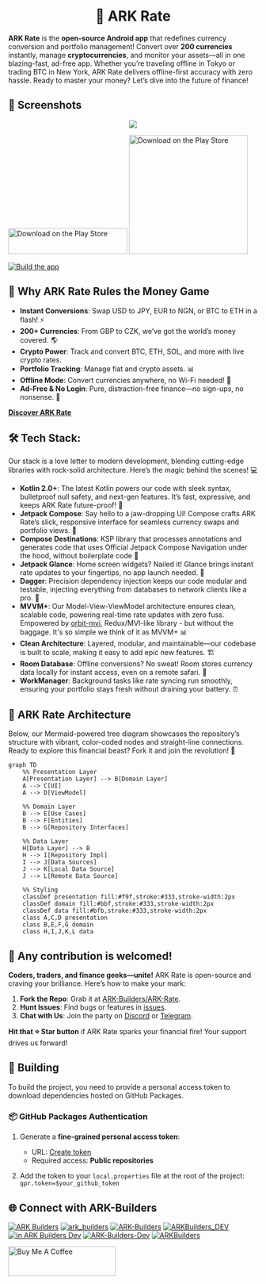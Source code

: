 <h1 align="center"> 💱 ARK Rate</h1>

**ARK Rate** is the **open-source Android app** that redefines currency conversion and portfolio management! Convert over **200 currencies** instantly, manage **cryptocurrencies**, and monitor your assets—all in one blazing-fast, ad-free app. Whether you’re traveling offline in Tokyo or trading BTC in New York, ARK Rate delivers offline-first accuracy with zero hassle. Ready to master your money? Let’s dive into the future of finance!

## 📱 Screenshots
<p align="center">
<img src="https://github.com/user-attachments/assets/7050cc40-74b5-4ff2-99d9-0f734471616d"/>
</p>

[<img src="https://upload.wikimedia.org/wikipedia/commons/7/78/Google_Play_Store_badge_EN.svg" alt="Download on the Play Store" width="240" height="52"/>](https://play.google.com/store/apps/details?id=dev.arkbuilders.rate)
[<img src="https://api.producthunt.com/widgets/embed-image/v1/featured.svg?post_id=955026" alt="Download on the Play Store" width="240"/>](https://www.producthunt.com/posts/ark-rate)

[![Build the app](https://github.com/ARK-Builders/ARK-Rate/actions/workflows/build.yml/badge.svg)](https://github.com/ARK-Builders/ARK-Rate/actions/workflows/build.yml)

## 🌟 Why ARK Rate Rules the Money Game
- **Instant Conversions**: Swap USD to JPY, EUR to NGN, or BTC to ETH in a flash! ⚡
- **200+ Currencies**: From GBP to CZK, we’ve got the world’s money covered. 🌎
- **Crypto Power**: Track and convert BTC, ETH, SOL, and more with live crypto rates.
- **Portfolio Tracking**: Manage fiat and crypto assets. 📊
- **Offline Mode**: Convert currencies anywhere, no Wi-Fi needed! 📴
- **Ad-Free & No Login**: Pure, distraction-free finance—no sign-ups, no nonsense. 🚀

**[Discover ARK Rate](https://www.ark-builders.dev/apps/rate)**

## 🛠 Tech Stack:
Our stack is a love letter to modern development, blending cutting-edge libraries with rock-solid architecture. Here’s the magic behind the scenes! 💻

- **Kotlin 2.0+**: The latest Kotlin powers our code with sleek syntax, bulletproof null safety, and next-gen features. It’s fast, expressive, and keeps ARK Rate future-proof! 🚀
- **Jetpack Compose**: Say hello to a jaw-dropping UI! Compose crafts ARK Rate’s slick, responsive interface for seamless currency swaps and portfolio views. 🎨
- **Compose Destinations**: KSP library that processes annotations and generates code that uses Official Jetpack Compose Navigation under the hood, without boilerplate code 🎯
- **Jetpack Glance**: Home screen widgets? Nailed it! Glance brings instant rate updates to your fingertips, no app launch needed. 📱
- **Dagger**: Precision dependency injection keeps our code modular and testable, injecting everything from databases to network clients like a pro. 🔪
- **MVVM+**: Our Model-View-ViewModel architecture ensures clean, scalable code, powering real-time rate updates with zero fuss. Empowered by [orbit-mvi](https://github.com/orbit-mvi/orbit-mvi), Redux/MVI-like library - but without the baggage. It's so simple we think of it as MVVM+  📊
- **Clean Architecture**: Layered, modular, and maintainable—our codebase is built to scale, making it easy to add epic new features. 🏗️
- **Room Database**: Offline conversions? No sweat! Room stores currency data locally for instant access, even on a remote safari. 💾
- **WorkManager**: Background tasks like rate syncing run smoothly, ensuring your portfolio stays fresh without draining your battery. ⏰

## 📐 ARK Rate Architecture
Below, our Mermaid-powered tree diagram showcases the repository’s structure with vibrant, color-coded nodes and straight-line connections. Ready to explore this financial beast? Fork it and join the revolution! 🚀

```mermaid
graph TD
    %% Presentation Layer
    A[Presentation Layer] --> B[Domain Layer]
    A --> C[UI]
    A --> D[ViewModel]

    %% Domain Layer
    B --> E[Use Cases]
    B --> F[Entities]
    B --> G[Repository Interfaces]

    %% Data Layer
    H[Data Layer] --> B
    H --> I[Repository Impl]
    I --> J[Data Sources]
    J --> K[Local Data Source]
    J --> L[Remote Data Source]

    %% Styling
    classDef presentation fill:#f9f,stroke:#333,stroke-width:2px
    classDef domain fill:#bbf,stroke:#333,stroke-width:2px
    classDef data fill:#bfb,stroke:#333,stroke-width:2px
    class A,C,D presentation
    class B,E,F,G domain
    class H,I,J,K,L data
```

## 🤝 Any contribution is welcomed!
**Coders, traders, and finance geeks—unite!** ARK Rate is open-source and craving your brilliance. Here’s how to make your mark:

1. **Fork the Repo**: Grab it at [ARK-Builders/ARK-Rate](https://github.com/ARK-Builders/ARK-Rate).
2. **Hunt Issues**: Find bugs or features in [issues](https://github.com/ARK-Builders/ARK-Rate/issues).
3. **Chat with Us**: Join the party on [Discord](https://discord.com/invite/uRWJyYBr) or [Telegram](https://t.me/ark_builders).

**Hit that ⭐ Star button** if ARK Rate sparks your financial fire! Your support drives us forward!

## 🔧 Building
To build the project, you need to provide a personal access token to download dependencies hosted on GitHub Packages.

### 📦 GitHub Packages Authentication

1. Generate a **fine-grained personal access token**:
   - URL: [Create token](https://github.com/settings/personal-access-tokens/new)
   - Required access: **Public repositories**

2. Add the token to your `local.properties` file at the root of the project: `gpr.token=$your_github_token`


## 🌐 Connect with ARK-Builders
[![ARK Builders](https://img.shields.io/badge/ARK%20Builders-5865F2?logo=discord&logoColor=white)](https://discord.com/invite/uRWJyYBr)
[![ark_builders](https://img.shields.io/badge/ark__builders-0088CC?logo=telegram&logoColor=white)](https://t.me/ark_builders)
[![ARK-Builders](https://img.shields.io/badge/ARK--Builders-181717?logo=github&logoColor=white)](https://github.com/ARK-Builders)
[![ARKBuilders_DEV](https://img.shields.io/badge/ARKBuilders__DEV-000000?logo=x&logoColor=white)](https://x.com/ARKBuilders_DEV)
[![in ARK Builders Dev](https://img.shields.io/badge/in%20ARK%20Builders%20Dev-0A66C2?logoColor=white)](https://www.linkedin.com/company/ark-builders-dev/)
[![ARK-Builders-Dev](https://img.shields.io/badge/ARK--Builders--Dev-FF0000?logo=youtube&logoColor=white)](https://www.youtube.com/@ARK-Builders-Dev)
[![ARKBuilders](https://img.shields.io/badge/ARKBuilders-12100E?logo=medium&logoColor=white)](https://ark-builders.medium.com/rate-2-0-full-revamp-b9ca3246fad2)


<a href="https://www.buymeacoffee.com/arkbuilders" target="_blank"><img src="https://cdn.buymeacoffee.com/buttons/v2/default-yellow.png" alt="Buy Me A Coffee" style="height: 60px !important;width: 217px !important;" ></a>
